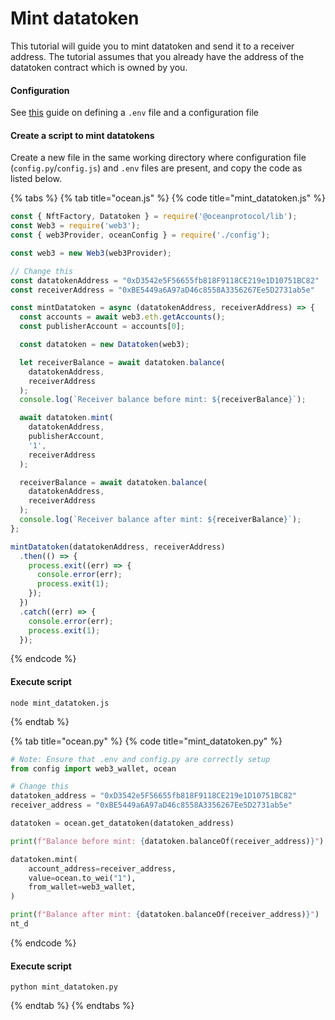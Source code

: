 # Mint datatoken

This tutorial will guide you to mint datatoken and send it to a receiver address. The tutorial assumes that you already have the address of the datatoken contract which is owned by you.&#x20;

#### Configuration

See [this](configuration.md) guide on defining a `.env` file and a configuration file

#### Create a script to mint datatokens

Create a new file in the same working directory where configuration file (`config.py`/`config.js`) and `.env` files are present, and copy the code as listed below. &#x20;

{% tabs %}
{% tab title="ocean.js" %}
{% code title="mint_datatoken.js" %}
```javascript
const { NftFactory, Datatoken } = require('@oceanprotocol/lib');
const Web3 = require('web3');
const { web3Provider, oceanConfig } = require('./config');

const web3 = new Web3(web3Provider);

// Change this
const datatokenAddress = "0xD3542e5F56655fb818F9118CE219e1D10751BC82"
const receiverAddress = "0xBE5449a6A97aD46c8558A3356267Ee5D2731ab5e"

const mintDatatoken = async (datatokenAddress, receiverAddress) => {
  const accounts = await web3.eth.getAccounts();
  const publisherAccount = accounts[0];

  const datatoken = new Datatoken(web3);

  let receiverBalance = await datatoken.balance(
    datatokenAddress,
    receiverAddress
  );
  console.log(`Receiver balance before mint: ${receiverBalance}`);

  await datatoken.mint(
    datatokenAddress,
    publisherAccount,
    '1',
    receiverAddress
  );

  receiverBalance = await datatoken.balance(
    datatokenAddress,
    receiverAddress
  );
  console.log(`Receiver balance after mint: ${receiverBalance}`);
};

mintDatatoken(datatokenAddress, receiverAddress)
  .then(() => {
    process.exit((err) => {
      console.error(err);
      process.exit(1);
    });
  })
  .catch((err) => {
    console.error(err);
    process.exit(1);
  });
```
{% endcode %}

#### Execute script

```
node mint_datatoken.js
```
{% endtab %}

{% tab title="ocean.py" %}
{% code title="mint_datatoken.py" %}
```python
# Note: Ensure that .env and config.py are correctly setup
from config import web3_wallet, ocean

# Change this
datatoken_address = "0xD3542e5F56655fb818F9118CE219e1D10751BC82"
receiver_address = "0xBE5449a6A97aD46c8558A3356267Ee5D2731ab5e"

datatoken = ocean.get_datatoken(datatoken_address)

print(f"Balance before mint: {datatoken.balanceOf(receiver_address)}")

datatoken.mint(
    account_address=receiver_address,
    value=ocean.to_wei("1"),
    from_wallet=web3_wallet,
)

print(f"Balance after mint: {datatoken.balanceOf(receiver_address)}")
nt_d
```
{% endcode %}

#### Execute script

```
python mint_datatoken.py
```
{% endtab %}
{% endtabs %}
